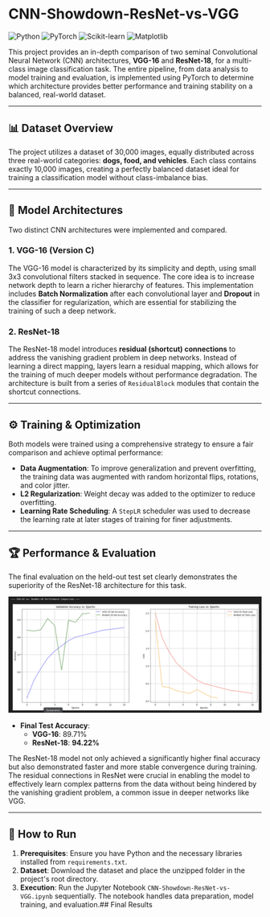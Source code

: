 # CNN-Showdown-ResNet-vs-VGG

![Python](https://img.shields.io/badge/Python-3776AB?style=for-the-badge&logo=python&logoColor=white)
![PyTorch](https://img.shields.io/badge/PyTorch-EE4C2C?style=for-the-badge&logo=pytorch&logoColor=white)
![Scikit-learn](https://img.shields.io/badge/scikit--learn-F7931E?style=for-the-badge&logo=scikit-learn&logoColor=white)
![Matplotlib](https://img.shields.io/badge/Matplotlib-3776AB?style=for-the-badge&logo=matplotlib&logoColor=white)

This project provides an in-depth comparison of two seminal Convolutional Neural Network (CNN) architectures, **VGG-16** and **ResNet-18**, for a multi-class image classification task. The entire pipeline, from data analysis to model training and evaluation, is implemented using PyTorch to determine which architecture provides better performance and training stability on a balanced, real-world dataset.

---

## 📊 Dataset Overview

The project utilizes a dataset of 30,000 images, equally distributed across three real-world categories: **dogs, food, and vehicles**. Each class contains exactly 10,000 images, creating a perfectly balanced dataset ideal for training a classification model without class-imbalance bias.

---

## 🧠 Model Architectures

Two distinct CNN architectures were implemented and compared.

### 1. VGG-16 (Version C)
The VGG-16 model is characterized by its simplicity and depth, using small 3x3 convolutional filters stacked in sequence. The core idea is to increase network depth to learn a richer hierarchy of features. This implementation includes **Batch Normalization** after each convolutional layer and **Dropout** in the classifier for regularization, which are essential for stabilizing the training of such a deep network.

### 2. ResNet-18
The ResNet-18 model introduces **residual (shortcut) connections** to address the vanishing gradient problem in deep networks. Instead of learning a direct mapping, layers learn a residual mapping, which allows for the training of much deeper models without performance degradation. The architecture is built from a series of `ResidualBlock` modules that contain the shortcut connections.

---

## ⚙️ Training & Optimization

Both models were trained using a comprehensive strategy to ensure a fair comparison and achieve optimal performance:
* **Data Augmentation**: To improve generalization and prevent overfitting, the training data was augmented with random horizontal flips, rotations, and color jitter.
* **L2 Regularization**: Weight decay was added to the optimizer to reduce overfitting.
* **Learning Rate Scheduling**: A `StepLR` scheduler was used to decrease the learning rate at later stages of training for finer adjustments.

---

## 🏆 Performance & Evaluation

The final evaluation on the held-out test set clearly demonstrates the superiority of the ResNet-18 architecture for this task.

![Optimizer Performance Comparison](f8.png)

* **Final Test Accuracy**:
    * **VGG-16**: 89.71%
    * **ResNet-18**: **94.22%**

The ResNet-18 model not only achieved a significantly higher final accuracy but also demonstrated faster and more stable convergence during training. The residual connections in ResNet were crucial in enabling the model to effectively learn complex patterns from the data without being hindered by the vanishing gradient problem, a common issue in deeper networks like VGG.

---

## 🚀 How to Run

1.  **Prerequisites**: Ensure you have Python and the necessary libraries installed from `requirements.txt`.
2.  **Dataset**: Download the dataset and place the unzipped folder in the project's root directory.
3.  **Execution**: Run the Jupyter Notebook `CNN-Showdown-ResNet-vs-VGG.ipynb` sequentially. The notebook handles data preparation, model training, and evaluation.## Final Results
